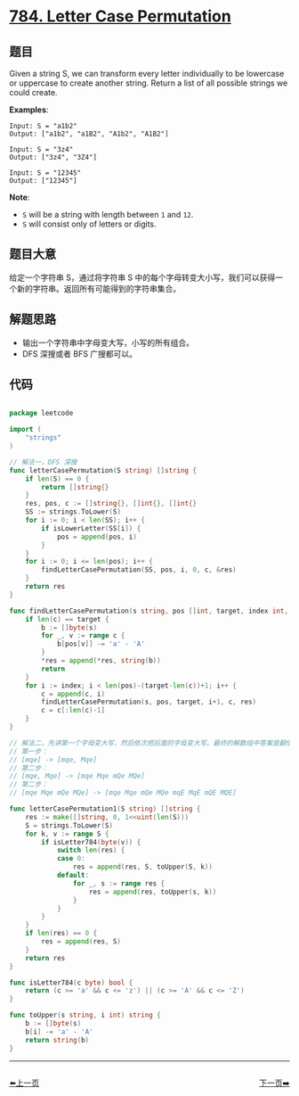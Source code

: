 # [784. Letter Case Permutation](https://leetcode.com/problems/letter-case-permutation/)


## 题目

Given a string S, we can transform every letter individually to be lowercase or uppercase to create another string. Return a list of all possible strings we could create.

**Examples**:

    Input: S = "a1b2"
    Output: ["a1b2", "a1B2", "A1b2", "A1B2"]
    
    Input: S = "3z4"
    Output: ["3z4", "3Z4"]
    
    Input: S = "12345"
    Output: ["12345"]

**Note**:

- `S` will be a string with length between `1` and `12`.
- `S` will consist only of letters or digits.


## 题目大意


给定一个字符串 S，通过将字符串 S 中的每个字母转变大小写，我们可以获得一个新的字符串。返回所有可能得到的字符串集合。

## 解题思路


- 输出一个字符串中字母变大写，小写的所有组合。
- DFS 深搜或者 BFS 广搜都可以。


## 代码

```go

package leetcode

import (
	"strings"
)

// 解法一，DFS 深搜
func letterCasePermutation(S string) []string {
	if len(S) == 0 {
		return []string{}
	}
	res, pos, c := []string{}, []int{}, []int{}
	SS := strings.ToLower(S)
	for i := 0; i < len(SS); i++ {
		if isLowerLetter(SS[i]) {
			pos = append(pos, i)
		}
	}
	for i := 0; i <= len(pos); i++ {
		findLetterCasePermutation(SS, pos, i, 0, c, &res)
	}
	return res
}

func findLetterCasePermutation(s string, pos []int, target, index int, c []int, res *[]string) {
	if len(c) == target {
		b := []byte(s)
		for _, v := range c {
			b[pos[v]] -= 'a' - 'A'
		}
		*res = append(*res, string(b))
		return
	}
	for i := index; i < len(pos)-(target-len(c))+1; i++ {
		c = append(c, i)
		findLetterCasePermutation(s, pos, target, i+1, c, res)
		c = c[:len(c)-1]
	}
}

// 解法二，先讲第一个字母变大写，然后依次把后面的字母变大写。最终的解数组中答案是翻倍增长的
// 第一步：
// [mqe] -> [mqe, Mqe]
// 第二步：
// [mqe, Mqe] -> [mqe Mqe mQe MQe]
// 第二步：
// [mqe Mqe mQe MQe] -> [mqe Mqe mQe MQe mqE MqE mQE MQE]

func letterCasePermutation1(S string) []string {
	res := make([]string, 0, 1<<uint(len(S)))
	S = strings.ToLower(S)
	for k, v := range S {
		if isLetter784(byte(v)) {
			switch len(res) {
			case 0:
				res = append(res, S, toUpper(S, k))
			default:
				for _, s := range res {
					res = append(res, toUpper(s, k))
				}
			}
		}
	}
	if len(res) == 0 {
		res = append(res, S)
	}
	return res
}

func isLetter784(c byte) bool {
	return (c >= 'a' && c <= 'z') || (c >= 'A' && c <= 'Z')
}

func toUpper(s string, i int) string {
	b := []byte(s)
	b[i] -= 'a' - 'A'
	return string(b)
}

```


----------------------------------------------
<div style="display: flex;justify-content: space-between;align-items: center;">
<p><a href="https://books.halfrost.com/leetcode/ChapterFour/0781.Rabbits-in-Forest/">⬅️上一页</a></p>
<p><a href="https://books.halfrost.com/leetcode/ChapterFour/0785.Is-Graph-Bipartite/">下一页➡️</a></p>
</div>
